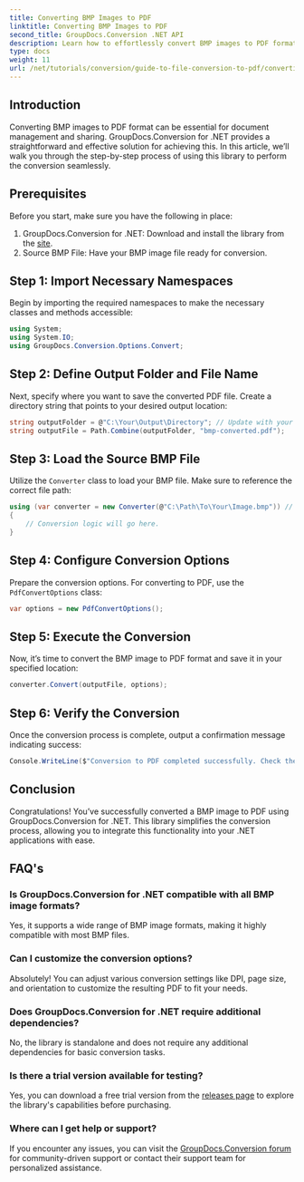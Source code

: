 ```yaml
---
title: Converting BMP Images to PDF
linktitle: Converting BMP Images to PDF
second_title: GroupDocs.Conversion .NET API
description: Learn how to effortlessly convert BMP images to PDF format using GroupDocs.Conversion for .NET. This comprehensive step-by-step tutorial covers prerequisites, source file handling, and customization options.
type: docs
weight: 11
url: /net/tutorials/conversion/guide-to-file-conversion-to-pdf/converting-bmp-to-pdf/
---
```

## Introduction

Converting BMP images to PDF format can be essential for document management and sharing. GroupDocs.Conversion for .NET provides a straightforward and effective solution for achieving this. In this article, we’ll walk you through the step-by-step process of using this library to perform the conversion seamlessly.

## Prerequisites

Before you start, make sure you have the following in place:

1. GroupDocs.Conversion for .NET: Download and install the library from the [site](https://releases.groupdocs.com/conversion/net/).
2. Source BMP File: Have your BMP image file ready for conversion.

## Step 1: Import Necessary Namespaces

Begin by importing the required namespaces to make the necessary classes and methods accessible:

```csharp
using System;
using System.IO;
using GroupDocs.Conversion.Options.Convert;
```

## Step 2: Define Output Folder and File Name

Next, specify where you want to save the converted PDF file. Create a directory string that points to your desired output location:

```csharp
string outputFolder = @"C:\Your\Output\Directory"; // Update with your directory path
string outputFile = Path.Combine(outputFolder, "bmp-converted.pdf");
```

## Step 3: Load the Source BMP File

Utilize the `Converter` class to load your BMP file. Make sure to reference the correct file path:

```csharp
using (var converter = new Converter(@"C:\Path\To\Your\Image.bmp")) // Update with your BMP file path
{
    // Conversion logic will go here.
}
```

## Step 4: Configure Conversion Options

Prepare the conversion options. For converting to PDF, use the `PdfConvertOptions` class:

```csharp
var options = new PdfConvertOptions();
```

## Step 5: Execute the Conversion

Now, it’s time to convert the BMP image to PDF format and save it in your specified location:

```csharp
converter.Convert(outputFile, options);
```

## Step 6: Verify the Conversion

Once the conversion process is complete, output a confirmation message indicating success:

```csharp
Console.WriteLine($"Conversion to PDF completed successfully. Check the output in: {outputFolder}");
```

## Conclusion

Congratulations! You’ve successfully converted a BMP image to PDF using GroupDocs.Conversion for .NET. This library simplifies the conversion process, allowing you to integrate this functionality into your .NET applications with ease.

## FAQ's

### Is GroupDocs.Conversion for .NET compatible with all BMP image formats?

Yes, it supports a wide range of BMP image formats, making it highly compatible with most BMP files.

### Can I customize the conversion options?

Absolutely! You can adjust various conversion settings like DPI, page size, and orientation to customize the resulting PDF to fit your needs.

### Does GroupDocs.Conversion for .NET require additional dependencies?

No, the library is standalone and does not require any additional dependencies for basic conversion tasks.

### Is there a trial version available for testing?

Yes, you can download a free trial version from the [releases page](https://releases.groupdocs.com/) to explore the library's capabilities before purchasing.

### Where can I get help or support?

If you encounter any issues, you can visit the [GroupDocs.Conversion forum](https://forum.groupdocs.com/c/conversion/11) for community-driven support or contact their support team for personalized assistance.
